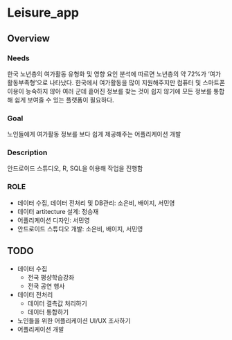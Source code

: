 # Leisure_app

## Overview
### Needs   
한국 노년층의 여가활동 유형화 및 영향 요인 분석에 따르면 노년층의 약 72%가 ‘여가활동부족형’으로 나타났다. 한국에서 여가활동을 많이 지원해주지만 컴퓨터 및 스마트폰 이용이 능숙하지 않아 여러 군데 흩어진 정보를 찾는 것이 쉽지 않기에 모든 정보를 통합해 쉽게 보여줄 수 있는 플랫폼이 필요하다. 
### Goal
노인들에게 여가활동 정보를 보다 쉽게 제공해주는 어플리케이션 개발
### Description
안드로이드 스튜디오, R, SQL을 이용해 작업을 진행함   
### ROLE
- 데이터 수집, 데이터 전처리 및 DB관리: 소은비, 배이지, 서민영
- 데이터 artitecture 설계: 정승재
- 어플리케이션 디자인: 서민영
- 안드로이드 스튜디오 개발: 소은비, 배이지, 서민영

## TODO
- 데이터 수집
  - 전국 평샹학습강좌
  - 전국 공연 행사
- 데이터 전처리
  - 데이터 결측값 처리하기
  - 데이터 통합하기
- 노인들을 위한 어플리케이션 UI/UX 조사하기
- 어플리케이션 개발 
